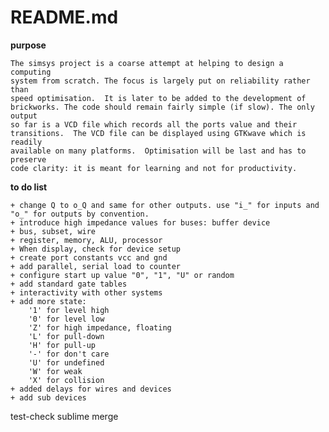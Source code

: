 # README.md

**purpose**

    The simsys project is a coarse attempt at helping to design a computing
    system from scratch. The focus is largely put on reliability rather than
    speed optimisation.  It is later to be added to the development of
    brickworks. The code should remain fairly simple (if slow). The only output
    so far is a VCD file which records all the ports value and their
    transitions.  The VCD file can be displayed using GTKwave which is readily
    available on many platforms.  Optimisation will be last and has to preserve
    code clarity: it is meant for learning and not for productivity.

**to do list**

    + change Q to o_Q and same for other outputs. use "i_" for inputs and "o_" for outputs by convention. 
    + introduce high impedance values for buses: buffer device
    + bus, subset, wire
    + register, memory, ALU, processor
    + When display, check for device setup
    + create port constants vcc and gnd
    + add parallel, serial load to counter
    + configure start up value "0", "1", "U" or random
    + add standard gate tables
    + interactivity with other systems
    + add more state:
        '1' for level high
        '0' for level low
        'Z' for high impedance, floating
        'L' for pull-down
        'H' for pull-up
        '-' for don't care
        'U' for undefined
        'W' for weak
        'X' for collision
    + added delays for wires and devices
    + add sub devices

test-check sublime merge
